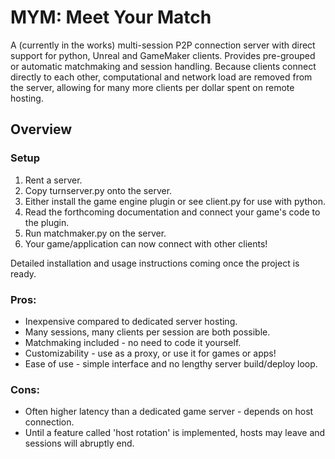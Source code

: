 # MYM: Meet Your Match

<p>A (currently in the works) multi-session P2P connection server with direct support for python, Unreal and GameMaker clients. Provides pre-grouped or automatic matchmaking and session handling. Because clients connect directly to each other, computational and network load are removed from the server, allowing for many more clients per dollar spent on remote hosting.</p>

<h2>Overview</h2>
<h3>Setup</h3>
<ol>
  <li>Rent a server.</li>
  <li>Copy turnserver.py onto the server.</li>
  <li>Either install the game engine plugin or see client.py for use with python.</li>
  <li>Read the forthcoming documentation and connect your game's code to the plugin.</li>
  <li>Run matchmaker.py on the server.</li>
  <li>Your game/application can now connect with other clients!</li>
</ol>
<p>Detailed installation and usage instructions coming once the project is ready.</p>

<h3>Pros:</h3>
<ul>
  <li>Inexpensive compared to dedicated server hosting.</li>
  <li>Many sessions, many clients per session are both possible.</li>
  <li>Matchmaking included - no need to code it yourself.</li>
  <li>Customizability - use as a proxy, or use it for games or apps!</li>
  <li>Ease of use - simple interface and no lengthy server build/deploy loop.</li>
</ul>
<h3>Cons:</h3>
<ul>
  <li>Often higher latency than a dedicated game server - depends on host connection.</li>
  <li>Until a feature called 'host rotation' is implemented, hosts may leave and sessions will abruptly end.</li>
</ul>
